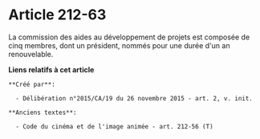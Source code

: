 # Article 212-63

La commission des aides au développement de projets est composée de cinq membres, dont un président, nommés pour une durée
d'un an renouvelable.

**Liens relatifs à cet article**

	**Créé par**:

	  - Délibération n°2015/CA/19 du 26 novembre 2015 - art. 2, v. init.

	**Anciens textes**:

	  - Code du cinéma et de l'image animée - art. 212-56 (T)
